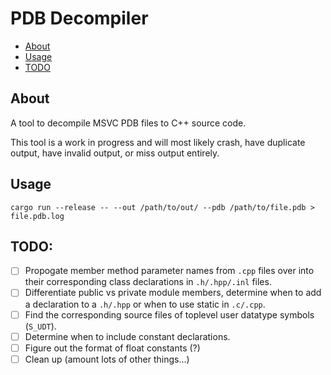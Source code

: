 # PDB Decompiler

* [About](#about)
* [Usage](#usage)
* [TODO](#todo)

## About

A tool to decompile MSVC PDB files to C++ source code.

This tool is a work in progress and will most likely crash, have duplicate output, have invalid output, or miss output entirely.

## Usage

```
cargo run --release -- --out /path/to/out/ --pdb /path/to/file.pdb > file.pdb.log
```

## TODO:

- [ ] Propogate member method parameter names from `.cpp` files over into their corresponding class declarations in `.h/.hpp/.inl` files.
- [ ] Differentiate public vs private module members, determine when to add a declaration to a `.h/.hpp` or when to use static in `.c/.cpp`.
- [ ] Find the corresponding source files of toplevel user datatype symbols (`S_UDT`).
- [ ] Determine when to include constant declarations.
- [ ] Figure out the format of float constants (?)
- [ ] Clean up (amount lots of other things...)
